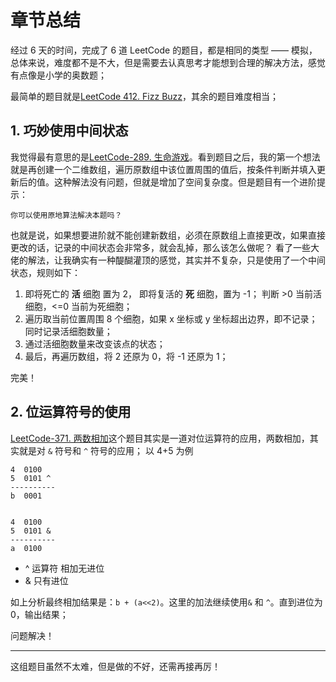 # 章节总结

经过 6 天的时间，完成了 6 道 LeetCode 的题目，都是相同的类型 —— 模拟，总体来说，难度都不是不大，但是需要去认真思考才能想到合理的解决方法，感觉有点像是小学的奥数题；

最简单的题目就是[LeetCode 412. Fizz Buzz](https://github.com/toryangchen/leetcode-js/tree/master/1-simulation/412)，其余的题目难度相当；

## 1. 巧妙使用中间状态

我觉得最有意思的是[LeetCode-289. 生命游戏](https://github.com/toryangchen/leetcode-js/tree/master/1-simulation/289)。看到题目之后，我的第一个想法就是再创建一个二维数组，遍历原数组中该位置周围的值后，按条件判断并填入更新后的值。这种解法没有问题，但就是增加了空间复杂度。但是题目有一个进阶提示：

```
你可以使用原地算法解决本题吗？
```

也就是说，如果想要进阶就不能创建新数组，必须在原数组上直接更改，如果直接更改的话，记录的中间状态会非常多，就会乱掉，那么该怎么做呢？
看了一些大佬的解法，让我确实有一种醍醐灌顶的感觉，其实并不复杂，只是使用了一个中间状态，规则如下：

1. 即将死亡的 **活** 细胞 置为 2， 即将复活的 **死** 细胞，置为 -1； 判断 >0 当前活细胞，<=0 当前为死细胞；
2. 遍历取当前位置周围 8 个细胞，如果 x 坐标或 y 坐标超出边界，即不记录；同时记录活细胞数量；
3. 通过活细胞数量来改变该点的状态；
4. 最后，再遍历数组，将 2 还原为 0，将 -1 还原为 1；

完美！

## 2. 位运算符号的使用

[LeetCode-371. 两数相加](https://github.com/toryangchen/leetcode-js/tree/master/1-simulation/371)这个题目其实是一道对位运算符的应用，两数相加，其实就是对 `&` 符号和 `^` 符号的应用；
以 4+5 为例

```
4  0100
5  0101 ^
----------
b  0001


4  0100
5  0101 &
----------
a  0100

```

- ^ 运算符 相加无进位
- & 只有进位

如上分析最终相加结果是：`b + (a<<2)`。这里的加法继续使用`&` 和 `^`。直到进位为 0，输出结果；

问题解决！

---

这组题目虽然不太难，但是做的不好，还需再接再厉！
